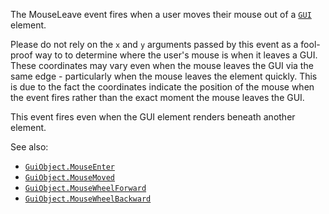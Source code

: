 The MouseLeave event fires when a user moves their mouse out of a
[`GUI`](https://create.roblox.com/docs/reference/engine/classes/GuiObject) element.

Please do not rely on the `x` and `y` arguments passed by this event as a
fool-proof way to to determine where the user's mouse is when it leaves a
GUI. These coordinates may vary even when the mouse leaves the GUI via the
same edge - particularly when the mouse leaves the element quickly. This
is due to the fact the coordinates indicate the position of the mouse when
the event fires rather than the exact moment the mouse leaves the GUI.

This event fires even when the GUI element renders beneath another
element.

See also:

- [`GuiObject.MouseEnter`](https://create.roblox.com/docs/reference/engine/classes/GuiObject#MouseEnter)
- [`GuiObject.MouseMoved`](https://create.roblox.com/docs/reference/engine/classes/GuiObject#MouseMoved)
- [`GuiObject.MouseWheelForward`](https://create.roblox.com/docs/reference/engine/classes/GuiObject#MouseWheelForward)
- [`GuiObject.MouseWheelBackward`](https://create.roblox.com/docs/reference/engine/classes/GuiObject#MouseWheelBackward)